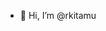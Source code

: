 - 👋 Hi, I’m @rkitamu

<!---
rkitamu/rkitamu is a ✨ special ✨ repository because its `README.md` (this file) appears on your GitHub profile.
You can click the Preview link to take a look at your changes.
--->
